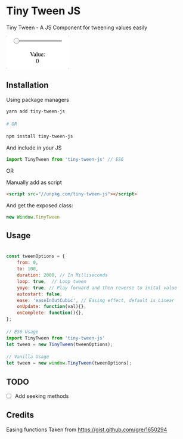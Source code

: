 # Tiny Tween JS

Tiny Tween - A JS Component for tweening values easily

![Tiny Tween Demo](tiny-tween-demo.gif)

## Installation

Using package managers
```sh
yarn add tiny-tween-js

# OR

npm install tiny-tween-js
```
And include in your JS
```js
import TinyTween from 'tiny-tween-js' // ES6
```

OR 

Manually add as script
```html
<script src="//unpkg.com/tiny-tween-js"></script>
```

And get the exposed class:
```js
new Window.TinyTween
```

## Usage

```js

const tweenOptions = { 
    from: 0,
    to: 100,
    duration: 2000, // In Milliseconds
    loop: true,  // Loop tween
    yoyo: true, // Play forward and then reverse to inital value
    autostart: false,
    ease: 'easeInOutCubic', // Easing effect, default is Linear
    onUpdate: function(val){},
    onComplete: function(){},
};

// ES6 Usage
import TinyTween from 'tiny-tween-js'
let tween = new TinyTween(tweenOptions);

// Vanilla Usage
let tween = new window.TinyTween(tweenOptions);
```

## TODO

- [ ] Add seeking methods

## Credits

Easing functions Taken from https://gist.github.com/gre/1650294

